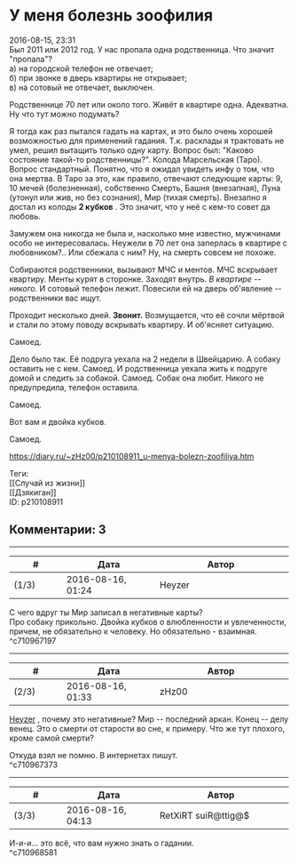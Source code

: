 У меня болезнь зоофилия
=======================

  
2016-08-15, 23:31  
 Был 2011 или 2012 год. У нас пропала одна родственница. Что значит "пропала"?   
 а) на городской телефон не отвечает;   
 б) при звонке в дверь квартиры не открывает;   
 в) на сотовый не отвечает, выключен.   
   
 Родственнице 70 лет или около того. Живёт в квартире одна. Адекватна. Ну что тут можно подумать?   
   
 Я тогда как раз пытался гадать на картах, и это было очень хорошей возможностью для применений гадания. Т.к. расклады я трактовать не умел, решил вытащить только одну карту. Вопрос был: "Каково состояние такой-то родственницы?". Колода Марсельская (Таро). Вопрос стандартный. Понятно, что я ожидал увидеть инфу о том, что она мертва. В Таро за это, как правило, отвечают следующие карты: 9, 10 мечей (болезненная), собственно Смерть, Башня (внезапная), Луна (утонул или жив, но без сознания), Мир (тихая смерть). Внезапно я достал из колоды  **2 кубков**  . Это значит, что у неё с кем-то совет да любовь.   
   
 Замужем она никогда не была и, насколько мне известно, мужчинами особо не интересовалась. Неужели в 70 лет она заперлась в квартире с любовником?.. Или сбежала с ним? Ну, на смерть совсем не похоже.   
   
 Собираются родственники, вызывают МЧС и ментов. МЧС вскрывает квартиру. Менты курят в сторонке. Заходят внутрь.  *В квартире -- никого.*  И сотовый телефон лежит. Повесили ей на дверь об'явление -- родственники вас ищут.   
   
 Проходит несколько дней.  **Звонит.**  Возмущается, что её сочли мёртвой и стали по этому поводу вскрывать квартиру. И об'ясняет ситуацию.   
   
 Самоед.   
   
 Дело было так. Её подруга уехала на 2 недели в Швейцарию. А собаку оставить не с кем. Самоед. И родственница уехала жить к подруге домой и следить за собакой. Самоед. Собак она любит. Никого не предупредила, телефон оставила.   
   
 Самоед.   
   
 Вот вам и двойка кубков.   
   
 Самоед.   
  
<https://diary.ru/~zHz00/p210108911_u-menya-bolezn-zoofiliya.htm>  
  
Теги:  
[[Случай из жизни]]  
[[Дзякиган]]  
ID: p210108911  


Комментарии: 3
--------------

  


---



|         #         |              Дата              |                     Автор                     |           ID           |
| --- | --- | --- | --- |
| (1/3) | 2016-08-16, 01:24 | Heyzer | c710967197 |

  
 С чего вдруг ты Мир записал в негативные карты?   
 Про собаку прикольно. Двойка кубков о влюбленности и увлеченности, причем, не обязательно к человеку. Но обязательно - взаимная.   
 ^c710967197

---



|         #         |              Дата              |                     Автор                     |           ID           |
| --- | --- | --- | --- |
| (2/3) | 2016-08-16, 01:33 | zHz00 | c710967373 |

  
  [Heyzer](http://heyzero.diary.ru "Doctor Online")  , почему это негативные? Мир -- последний аркан. Конец -- делу венец. Это о смерти от старости во сне, к примеру. Что же тут плохого, кроме самой смерти?   
   
 Откуда взял не помню. В интернетах пишут.   
 ^c710967373

---



|         #         |              Дата              |                     Автор                     |           ID           |
| --- | --- | --- | --- |
| (3/3) | 2016-08-16, 04:13 | RetXiRT suiR@ttig@$ | c710968581 |

  
  И-и-и… это всё, что вам нужно знать о гадании.    
 ^c710968581